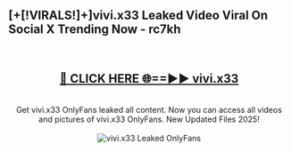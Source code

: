 <h2>[+[!VIRALS!]+]vivi.x33 Leaked Video Viral On Social X Trending Now - rc7kh</h2>
<br>
<div align="center">
<h2><a href="https://libra.edu.pl?vivi.x33" rel="nofollow">🔴 CLICK HERE 🌐==►► vivi.x33</a></h2>
<br>
Get vivi.x33 OnlyFans leaked all content. Now you can access all videos and pictures of vivi.x33 OnlyFans. New Updated Files 2025!
<br>
<br>
<a href="https://libra.edu.pl?vivi.x33" rel="nofollow" data-target="animated-image.originalLink"><img src="https://i.ibb.co.com/WyWwxjT/player-gif2.gif" alt="vivi.x33 Leaked OnlyFans" style="max-width: 100%; display: inline-block;" data-target="animated-image.originalImage"></a>
</div>
<br>